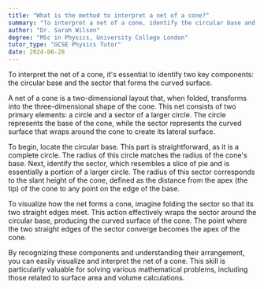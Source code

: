 ```yaml
---
title: "What is the method to interpret a net of a cone?"
summary: "To interpret a net of a cone, identify the circular base and the sector that forms the curved surface."
author: "Dr. Sarah Wilson"
degree: "MSc in Physics, University College London"
tutor_type: "GCSE Physics Tutor"
date: 2024-06-28
---
```


To interpret the net of a cone, it's essential to identify two key components: the circular base and the sector that forms the curved surface.

A net of a cone is a two-dimensional layout that, when folded, transforms into the three-dimensional shape of the cone. This net consists of two primary elements: a circle and a sector of a larger circle. The circle represents the base of the cone, while the sector represents the curved surface that wraps around the cone to create its lateral surface.

To begin, locate the circular base. This part is straightforward, as it is a complete circle. The radius of this circle matches the radius of the cone's base. Next, identify the sector, which resembles a slice of pie and is essentially a portion of a larger circle. The radius of this sector corresponds to the slant height of the cone, defined as the distance from the apex (the tip) of the cone to any point on the edge of the base.

To visualize how the net forms a cone, imagine folding the sector so that its two straight edges meet. This action effectively wraps the sector around the circular base, producing the curved surface of the cone. The point where the two straight edges of the sector converge becomes the apex of the cone.

By recognizing these components and understanding their arrangement, you can easily visualize and interpret the net of a cone. This skill is particularly valuable for solving various mathematical problems, including those related to surface area and volume calculations.
    